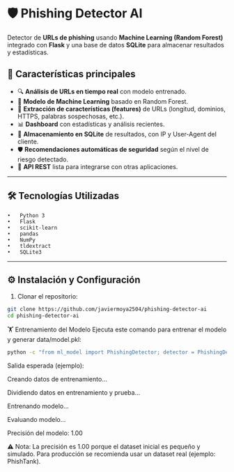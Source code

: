 # 🛡️ Phishing Detector AI

Detector de **URLs de phishing** usando **Machine Learning (Random Forest)** integrado con **Flask** y una base de datos **SQLite** para almacenar resultados y estadísticas.

## 📌 Características principales

- 🔍 **Análisis de URLs en tiempo real** con modelo entrenado.
- 🤖 **Modelo de Machine Learning** basado en Random Forest.
- 🧩 **Extracción de características (features)** de URLs (longitud, dominios, HTTPS, palabras sospechosas, etc.).
- 📊 **Dashboard** con estadísticas y análisis recientes.
- 💾 **Almacenamiento en SQLite** de resultados, con IP y User-Agent del cliente.
- 🛡️ **Recomendaciones automáticas de seguridad** según el nivel de riesgo detectado.
- 🚀 **API REST** lista para integrarse con otras aplicaciones.

---

## 🛠️ Tecnologías Utilizadas
	•	Python 3
	•	Flask
	•	scikit-learn
	•	pandas
	•	NumPy
	•	tldextract
	•	SQLite3
---

## ⚙️ Instalación y Configuración

1. Clonar el repositorio:

```bash
git clone https://github.com/javiermoya2504/phishing-detector-ai
cd phishing-detector-ai
```

🏋️ Entrenamiento del Modelo
Ejecuta este comando para entrenar el modelo y generar data/model.pkl:
```bash
python -c "from ml_model import PhishingDetector; detector = PhishingDetector(); detector.train_model()"
```

Salida esperada (ejemplo):

Creando datos de entrenamiento...

Dividiendo datos en entrenamiento y prueba...

Entrenando modelo...

Evaluando modelo...

Precisión del modelo: 1.00

⚠️ Nota: La precisión es 1.00 porque el dataset inicial es pequeño y simulado.
Para producción se recomienda usar un dataset real (ejemplo: PhishTank).



